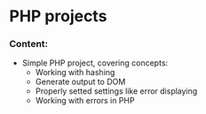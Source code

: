 # PHP projects
### Content:
- Simple PHP project, covering concepts:
  - Working with hashing
  - Generate output to DOM
  - Properly setted settings like error displaying
  - Working with errors in PHP
